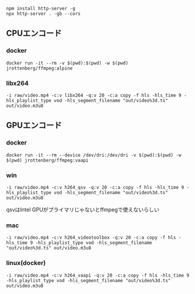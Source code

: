 
```
npm install http-server -g
npx http-server . -gb --cors
```

## CPUエンコード
### docker
```
docker run -it --rm -v $(pwd):$(pwd) -w $(pwd) jrottenberg/ffmpeg:alpine
```
### libx264
```
-i raw/video.mp4 -c:v libx264 -q:v 20 -c:a copy -f hls -hls_time 9 -hls_playlist_type vod -hls_segment_filename "out/video%3d.ts" out/video.m3u8
```
## GPUエンコード
### docker
```
docker run -it --rm --device /dev/dri:/dev/dri -v $(pwd):$(pwd) -w $(pwd) jrottenberg/ffmpeg:vaapi
```
### win
```
-i raw/video.mp4 -c:v h264_qsv -q:v 20 -c:a copy -f hls -hls_time 9 -hls_playlist_type vod -hls_segment_filename "out/video%3d.ts" out/video.m3u8
```
qsvはIntel GPUがプライマリじゃないとffmpegで使えないらしい
### mac
```
-i raw/video.mp4 -c:v h264_videotoolbox -q:v 20 -c:a copy -f hls -hls_time 9 -hls_playlist_type vod -hls_segment_filename "out/video%3d.ts" out/video.m3u8
```
### linux(docker)
```
-i raw/video.mp4 -c:v h264_vaapi -q:v 20 -c:a copy -f hls -hls_time 9 -hls_playlist_type vod -hls_segment_filename "out/video%3d.ts" out/video.m3u8
```
